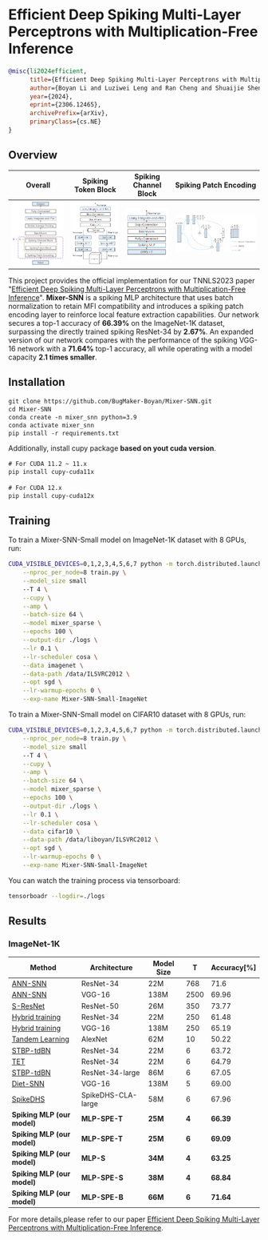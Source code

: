 # Efficient Deep Spiking Multi-Layer Perceptrons with Multiplication-Free Inference

```BibTex
@misc{li2024efficient,
      title={Efficient Deep Spiking Multi-Layer Perceptrons with Multiplication-Free Inference}, 
      author={Boyan Li and Luziwei Leng and Ran Cheng and Shuaijie Shen and Kaixuan Zhang and Jianguo Zhang and Jianxing Liao},
      year={2024},
      eprint={2306.12465},
      archivePrefix={arXiv},
      primaryClass={cs.NE}
}
```

## Overview
Overall |  Spiking Token Block | Spiking Channel Block | Spiking Patch Encoding
:-------------------------:|:-------------------------:|:-------------------------:|:-------------------------:
<img src="./assets/overview.png" width="300"></img> | <img src="./assets/token.png" width="250"></img> | <img src="./assets/channel.png" width="180"></img> | <img src="./assets/encode.png" width="500"></img> 

This project provides the official implementation for our TNNLS2023 paper "[Efficient Deep Spiking Multi-Layer Perceptrons with Multiplication-Free Inference](https://arxiv.org/abs/2306.12465)". **Mixer-SNN** is a spiking MLP architecture that uses batch normalization to retain MFI compatibility and introduces a spiking patch encoding layer to reinforce local feature extraction capabilities. Our network secures a top-1 accuracy of **66.39%** on the ImageNet-1K dataset, surpassing the directly trained spiking ResNet-34 by **2.67%**. An expanded version of our network compares with the performance of the spiking VGG-16 network with a **71.64%** top-1 accuracy, all while operating with a model capacity **2.1 times smaller**.

## Installation

```
git clone https://github.com/BugMaker-Boyan/Mixer-SNN.git
cd Mixer-SNN
conda create -n mixer_snn python=3.9
conda activate mixer_snn
pip install -r requirements.txt
```

Additionally, install cupy package **based on yout cuda version**.

```
# For CUDA 11.2 ~ 11.x
pip install cupy-cuda11x

# For CUDA 12.x
pip install cupy-cuda12x
```

## Training

To train a Mixer-SNN-Small model on ImageNet-1K dataset with 8 GPUs, run:

```bash
CUDA_VISIBLE_DEVICES=0,1,2,3,4,5,6,7 python -m torch.distributed.launch \
	--nproc_per_node=8 train.py \
	--model_size small
	--T 4 \
	--cupy \
	--amp \
	--batch-size 64 \
	--model mixer_sparse \
	--epochs 100 \
	--output-dir ./logs \
	--lr 0.1 \
	--lr-scheduler cosa \
	--data imagenet \
	--data-path /data/ILSVRC2012 \
	--opt sgd \
	--lr-warmup-epochs 0 \
	--exp-name Mixer-SNN-Small-ImageNet
```

To train a Mixer-SNN-Small model on CIFAR10 dataset with 8 GPUs, run:

```bash
CUDA_VISIBLE_DEVICES=0,1,2,3,4,5,6,7 python -m torch.distributed.launch \
	--nproc_per_node=8 train.py \
	--model_size small
	--T 4 \
	--cupy \
	--amp \
	--batch-size 64 \
	--model mixer_sparse \
	--epochs 100 \
	--output-dir ./logs \
	--lr 0.1 \
	--lr-scheduler cosa \
	--data cifar10 \
	--data-path /data/liboyan/ILSVRC2012 \
	--opt sgd \
	--lr-warmup-epochs 0 \
	--exp-name Mixer-SNN-Small-ImageNet
```

You can watch the training process via tensorboard:

```bash
tensorboadr --logdir=./logs
```

## Results

### ImageNet-1K

| Method                                                       | Architecture       | Model Size | T     | Accuracy[%] |
| ------------------------------------------------------------ | ------------------ | ---------- | ----- | ----------- |
| [ANN-SNN](https://arxiv.org/abs/1802.02627)                  | ResNet-34          | 22M        | 768   | 71.6        |
| [ANN-SNN](https://arxiv.org/abs/1802.02627)                  | VGG-16             | 138M       | 2500  | 69.96       |
| [S-ResNet](https://ieeexplore.ieee.org/document/9597475)     | ResNet-50          | 26M        | 350   | 73.77       |
| [Hybrid training](https://openreview.net/forum?id=B1xSperKvH) | ResNet-34          | 22M        | 250   | 61.48       |
| [Hybrid training](https://www.semanticscholar.org/paper/Enabling-Spike-Based-Backpropagation-for-Training-Lee-Sarwar/eaaaed86d1b811fb4690e20ec532d4298c10e324) | VGG-16             | 138M       | 250   | 65.19       |
| [Tandem Learning](https://ieeexplore.ieee.org/document/9492305) | AlexNet            | 62M        | 10    | 50.22       |
| [STBP-tdBN](https://ojs.aaai.org/index.php/AAAI/article/view/17320) | ResNet-34          | 22M        | 6     | 63.72       |
| [TET](https://openreview.net/forum?id=_XNtisL32jv)           | ResNet-34          | 22M        | 6     | 64.79       |
| [STBP-tdBN](https://ojs.aaai.org/index.php/AAAI/article/view/17320) | ResNet-34-large    | 86M        | 6     | 67.05       |
| [Diet-SNN](https://ieeexplore.ieee.org/document/9556508/)    | VGG-16             | 138M       | 5     | 69.00       |
| [SpikeDHS](https://papers.nips.cc/paper_files/paper/2022/hash/9e8c2895db691eaab85af37bddee75aa-Abstract-Conference.html) | SpikeDHS-CLA-large | 58M        | 6     | 67.96       |
| **Spiking MLP (our model)**                                  | **MLP-SPE-T**      | **25M**    | **4** | **66.39**   |
| **Spiking MLP (our model)**                                  | **MLP-SPE-T**      | **25M**    | **6** | **69.09**   |
| **Spiking MLP (our model)**                                  | **MLP-S**          | **34M**    | **4** | **63.25**   |
| **Spiking MLP (our model)**                                  | **MLP-SPE-S**      | **38M**    | **4** | **68.84**   |
| **Spiking MLP (our model)**                                  | **MLP-SPE-B**      | **66M**    | **6** | **71.64**   |

For more details,please refer to our paper [Efficient Deep Spiking Multi-Layer Perceptrons with Multiplication-Free Inference](https://arxiv.org/abs/2306.12465).
